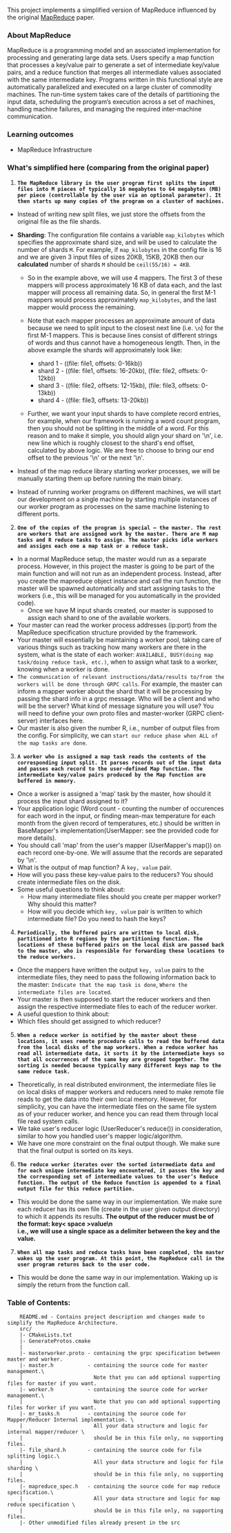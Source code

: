 This project implements a simplified version of MapReduce influenced by the original [MapReduce](https://static.googleusercontent.com/media/research.google.com/en//archive/mapreduce-osdi04.pdf) paper.


### About MapReduce

MapReduce is a programming model and an associated implementation for processing and generating large data sets. Users specify a map function that processes a key/value pair to generate a set of intermediate key/value pairs, and a reduce function that merges all intermediate values associated with the same intermediate key. Programs written in this functional style are automatically parallelized and executed on a large cluster of commodity machines. The run-time system takes care of the details of partitioning the input data, scheduling the program’s execution across a set of machines, handling machine failures, and managing the required inter-machine communication.

### Learning outcomes
  - MapReduce Infrastructure

### What's simplified here (comparing from the original paper)
1. **`The MapReduce library in the user program first splits the input files into M pieces of typically 16 megabytes to 64 megabytes (MB) per piece (controllable by the user via an optional parameter). It then starts up many copies of the program on a cluster of machines.`**
 - Instead of writing new split files, we just store the offsets from the original file as the file shards.
 - **Sharding**: The configuration file contains a variable `map_kilobytes` which specifies the approximate shard size, and will be used to calculate the number of shards `M`. For example, if `map_kilobytes` in the config file is 16 and we are given 3 input files of sizes 20KB, 15KB, 20KB then our **calculated** number of shards `M` should be `ceil(55/16) = 4KB`.

    - So in the example above, we will use 4 mappers. The first 3 of these mappers will process approximately 16 KB of data each, and the last mapper will process all remaining data. So, in general the first M-1 mappers would process approximately `map_kilobytes`, and the last mapper would process the remaining.
    - Note that each mapper processes an approximate amount of data because we need to split input to the closest next line (i.e. `\n`) for the first M-1 mappers. This is because lines consist of different strings of words and thus cannot have a homogeneous length. Then, in the above example the shards will approximately look like:
         - shard 1 - ((file: file1, offsets: 0-16kb))
         - shard 2 - ((file: file1, offsets: 16-20kb), (file: file2, offsets: 0-12kb))
         - shard 3 - ((file: file2, offsets: 12-15kb), (file: file3, offsets: 0-13kb))
         - shard 4 - ((file: file3, offsets: 13-20kb))

    - Further, we want your input shards to have complete record entries, for example, when our framework is running a word count program, then you should not be splitting in the middle of a word. For this reason and to make it simple, you should align your shard on '\n', i.e. new line which is roughly closest to the shard's end offset, calculated by above logic. We are free to choose to bring our end offset to the previous '\n' or the next '\n'.
  - Instead of the map reduce library starting worker processes, we will be manually starting them up before running the main binary.
  - Instead of running worker programs on different machines, we will start our development on a single machine by starting multiple instances of our worker program as processes on the same machine listening to different ports. 


2. **`One of the copies of the program is special – the master. The rest are workers that are assigned work by the master. There are M map tasks and R reduce tasks to assign. The master picks idle workers and assigns each one a map task or a reduce task.`**
- In a normal MapReduce setup, the master would run as a separate process. However, in this project the master is going to be part of the main function and will not run as an independent process. Instead, after you create the mapreduce object instance and call the run function, the master will be spawned automatically and start assigning tasks to the workers (i.e., this will be managed for you automatically in the provided code).
  - Once we have M input shards created, our master is supposed to assign each shard to one of the available workers.
 - Your master can read the worker process addresses (ip:port) from the MapReduce specification structure provided by the framework.
 - Your master will essentially be maintaining a worker pool, taking care of various things such as tracking how many workers are there in the system, what is the state of each worker: `AVAILABLE, BUSY(doing map task/doing reduce task, etc.)`, when to assign what task to a worker, knowing when a worker is done.
 - `The communication of relevant instructions/data/results to/from the workers will be done through GRPC calls`. For example, the master can inform a mapper worker about the shard that it will be processing by passing the shard info in a grpc message. Who will be a client and who will be the server? What kind of message signature you will use? You will need to define your own proto files and master-worker (GRPC client-server) interfaces here.
  - Our master is also given the number R, i.e., number of output files from the config. For simplicity, we can `start our reduce phase when ALL of the map tasks are done`.
 
 
3. **`A worker who is assigned a map task reads the contents of the corresponding input split. It parses records out of the input data and passes each record to the user-defined Map function. The intermediate key/value pairs produced by the Map function are buffered in memory.`**
 - Once a worker is assigned a 'map' task by the master, how should it process the input shard assigned to it? 
 - Your application logic (Word count - counting the number of occurences for each word in the input, or finding mean-max temperature for each month from the given record of temperatures, etc.) should be written in BaseMapper's implementation(UserMapper: see the provided code for more details).
 - You should call 'map' from the user's mapper (UserMapper's map()) on each record one-by-one. We will assume that the records are separated by '\n'.
 - What is the output of map function? A `key, value` pair. 
 - How will you pass these key-value pairs to the reducers? You should create intermediate files on the disk.
 - Some useful questions to think about: 
   - How many intermediate files should you create per mapper worker? Why should this matter? 
   - How will you decide which `key, value` pair is written to which intermediate file? Do you need to hash the keys?


4. **`Periodically, the buffered pairs are written to local disk, partitioned into R regions by the partitioning function. The locations of these buffered pairs on the local disk are passed back to the master, who is responsible for forwarding these locations to the reduce workers.`**
 - Once the mappers have written the output `key, value` pairs to the intermediate files, they need to pass the following information back to the master: `Indicate that the map task is done`, `Where the intermediate files are located`.
 - Your master is then supposed to start the reducer workers and then assign the respective intermediate files to each of the reducer worker. 
 - A useful question to think about: 
  - Which files should get assigned to which reducer?
 
  
5. **`When a reduce worker is notified by the master about these locations, it uses remote procedure calls to read the buffered data from the local disks of the map workers. When a reduce worker has read all intermediate data, it sorts it by the intermediate keys so that all occurrences of the same key are grouped together. The sorting is needed because typically many different keys map to the same reduce task.`**
 - Theoretically, in real distributed environment, the intermediate files lie on local disks of mapper workers and reducers need to make remote file reads to get the data into their own local memory. However, for simplicity, you can have the intermediate files on the same file system as of your reducer worker, and hence you can read them through local file read system calls.
 - We take user's reducer logic (UserReducer's reduce()) in consideration, similar to how you handled user's mapper logic/algorithm.
 - We have one more constraint on the final output though. We make sure that the final output is sorted on its keys.

6. **`The reduce worker iterates over the sorted intermediate data and for each unique intermediate key encountered, it passes the key and the corresponding set of intermediate values to the user’s Reduce function. The output of the Reduce function is appended to a final output file for this reduce partition.`**
 - This would be done the same way in our implementation. We make sure each reducer has its own file (create in the user given output directory) to which it appends its results.
 **The output of the reducer must be of the format:
 key< space >value\n  
 i.e., we will use a single space as a delimiter between the key and the value.**  

7. **`When all map tasks and reduce tasks have been completed, the master wakes up the user program. At this point, the MapReduce call in the user program returns back to the user code.`**
 - This would be done the same way in our implementation. Waking up is simply the return from the function call.

### Table of Contents:

  ```
      README.md - Contains project description and changes made to simplify the MapReduce Architecture.
      src/
      |- CMakeLists.txt           
      |- GenerateProtos.cmake       
      |                       
      |- masterworker.proto - containing the grpc specification between master and worker.
      |- master.h           - containing the source code for master management.\
      |                       Note that you can add optional supporting files for master if you want.
      |- worker.h           - containing the source code for worker management.\
      |                       Note that you can add optional supporting files for worker if you want.
      |- mr_tasks.h         - containing the source code for Mapper/Reducer Internal implementation. \
      |                       All your data structure and logic for internal mapper/reducer \
      |                       should be in this file only, no supporting files.
      |- file_shard.h       - containing the source code for file splitting logic.\
      |                       All your data structure and logic for file sharding \
      |                       should be in this file only, no supporting files.
      |- mapreduce_spec.h   - containing the source code for map reduce specification.\
      |                       All your data structure and logic for map reduce specification \
      |                       should be in this file only, no supporting files.
      |- Other unmodified files already present in the src

  ```
